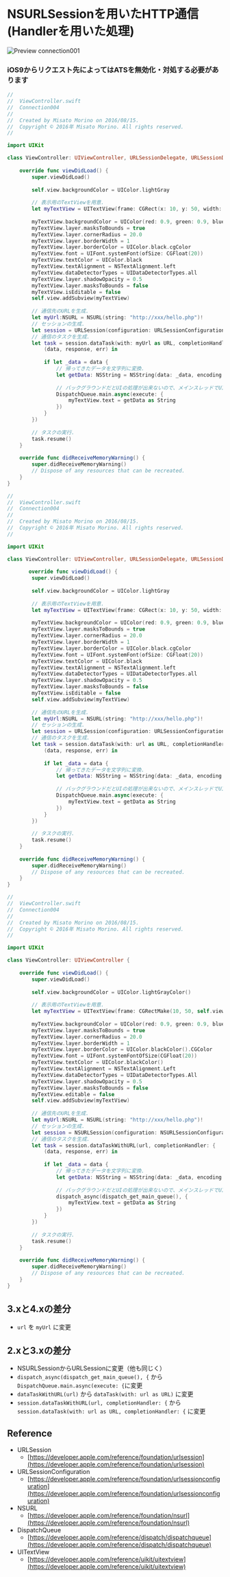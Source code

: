 # NSURLSessionを用いたHTTP通信(Handlerを用いた処理)

![Preview connection001](./img/Connection004.png)

### iOS9からリクエスト先によってはATSを無効化・対処する必要があります

```swift fct_label="Swift 4.x"
//
//  ViewController.swift
//  Connection004
//
//  Created by Misato Morino on 2016/08/15.
//  Copyright © 2016年 Misato Morino. All rights reserved.
//

import UIKit

class ViewController: UIViewController, URLSessionDelegate, URLSessionDataDelegate {
    
    override func viewDidLoad() {
        super.viewDidLoad()
        
        self.view.backgroundColor = UIColor.lightGray
        
        // 表示用のTextViewを用意.
        let myTextView = UITextView(frame: CGRect(x: 10, y: 50, width: self.view.frame.width - 20, height: 500))
        
        myTextView.backgroundColor = UIColor(red: 0.9, green: 0.9, blue: 1, alpha: 1.0)
        myTextView.layer.masksToBounds = true
        myTextView.layer.cornerRadius = 20.0
        myTextView.layer.borderWidth = 1
        myTextView.layer.borderColor = UIColor.black.cgColor
        myTextView.font = UIFont.systemFont(ofSize: CGFloat(20))
        myTextView.textColor = UIColor.black
        myTextView.textAlignment = NSTextAlignment.left
        myTextView.dataDetectorTypes = UIDataDetectorTypes.all
        myTextView.layer.shadowOpacity = 0.5
        myTextView.layer.masksToBounds = false
        myTextView.isEditable = false
        self.view.addSubview(myTextView)
        
        // 通信先のURLを生成.
        let myUrl:NSURL = NSURL(string: "http://xxx/hello.php")!
        // セッションの生成.
        let session = URLSession(configuration: URLSessionConfiguration.default)
        // 通信のタスクを生成.
        let task = session.dataTask(with: myUrl as URL, completionHandler: {
            (data, response, err) in
            
            if let _data = data {
                // 帰ってきたデータを文字列に変換.
                let getData: NSString = NSString(data: _data, encoding: String.Encoding.utf8.rawValue)!
                
                // バックグラウンドだとUIの処理が出来ないので、メインスレッドでUIの処理を行わせる.
                DispatchQueue.main.async(execute: {
                    myTextView.text = getData as String
                })
            }
        })
        
        // タスクの実行.
        task.resume()
    }
    
    override func didReceiveMemoryWarning() {
        super.didReceiveMemoryWarning()
        // Dispose of any resources that can be recreated.
    }
} 
```

```swift fct_label="Swift 3.x"
//
//  ViewController.swift
//  Connection004
//
//  Created by Misato Morino on 2016/08/15.
//  Copyright © 2016年 Misato Morino. All rights reserved.
//

import UIKit

class ViewController: UIViewController, URLSessionDelegate, URLSessionDataDelegate {
    
       override func viewDidLoad() {
        super.viewDidLoad()
        
        self.view.backgroundColor = UIColor.lightGray
        
        // 表示用のTextViewを用意.
        let myTextView = UITextView(frame: CGRect(x: 10, y: 50, width: self.view.frame.width - 20, height: 500))
        
        myTextView.backgroundColor = UIColor(red: 0.9, green: 0.9, blue: 1, alpha: 1.0)
        myTextView.layer.masksToBounds = true
        myTextView.layer.cornerRadius = 20.0
        myTextView.layer.borderWidth = 1
        myTextView.layer.borderColor = UIColor.black.cgColor
        myTextView.font = UIFont.systemFont(ofSize: CGFloat(20))
        myTextView.textColor = UIColor.black
        myTextView.textAlignment = NSTextAlignment.left
        myTextView.dataDetectorTypes = UIDataDetectorTypes.all
        myTextView.layer.shadowOpacity = 0.5
        myTextView.layer.masksToBounds = false
        myTextView.isEditable = false
        self.view.addSubview(myTextView)
        
        // 通信先のURLを生成.
        let myUrl:NSURL = NSURL(string: "http://xxx/hello.php")!
        // セッションの生成.
        let session = URLSession(configuration: URLSessionConfiguration.default)
        // 通信のタスクを生成.
        let task = session.dataTask(with: url as URL, completionHandler: {
            (data, response, err) in
            
            if let _data = data {
                // 帰ってきたデータを文字列に変換.
                let getData: NSString = NSString(data: _data, encoding: String.Encoding.utf8.rawValue)!
                
                // バックグラウンドだとUIの処理が出来ないので、メインスレッドでUIの処理を行わせる.
                DispatchQueue.main.async(execute: {
                    myTextView.text = getData as String
                })
            }
        })
        
        // タスクの実行.
        task.resume()
    }
    
    override func didReceiveMemoryWarning() {
        super.didReceiveMemoryWarning()
        // Dispose of any resources that can be recreated.
    } 
} 
```

```swift fct_label="Swift 2.3"
//
//  ViewController.swift
//  Connection004
//
//  Created by Misato Morino on 2016/08/15.
//  Copyright © 2016年 Misato Morino. All rights reserved.
//

import UIKit

class ViewController: UIViewController {
    
    override func viewDidLoad() {
        super.viewDidLoad()
        
        self.view.backgroundColor = UIColor.lightGrayColor()
        
        // 表示用のTextViewを用意.
        let myTextView = UITextView(frame: CGRectMake(10, 50, self.view.frame.width - 20, 500))
        
        myTextView.backgroundColor = UIColor(red: 0.9, green: 0.9, blue: 1, alpha: 1.0)
        myTextView.layer.masksToBounds = true
        myTextView.layer.cornerRadius = 20.0
        myTextView.layer.borderWidth = 1
        myTextView.layer.borderColor = UIColor.blackColor().CGColor
        myTextView.font = UIFont.systemFontOfSize(CGFloat(20))
        myTextView.textColor = UIColor.blackColor()
        myTextView.textAlignment = NSTextAlignment.Left
        myTextView.dataDetectorTypes = UIDataDetectorTypes.All
        myTextView.layer.shadowOpacity = 0.5
        myTextView.layer.masksToBounds = false
        myTextView.editable = false
        self.view.addSubview(myTextView)
        
        // 通信先のURLを生成.
        let myUrl:NSURL = NSURL(string: "http://xxx/hello.php")!
        // セッションの生成.
        let session = NSURLSession(configuration: NSURLSessionConfiguration.defaultSessionConfiguration())
        // 通信のタスクを生成.
        let task = session.dataTaskWithURL(url, completionHandler: {
            (data, response, err) in
            
            if let _data = data {
                // 帰ってきたデータを文字列に変換.
                let getData: NSString = NSString(data: _data, encoding: NSUTF8StringEncoding)!
                
                // バックグラウンドだとUIの処理が出来ないので、メインスレッドでUIの処理を行わせる.
                dispatch_async(dispatch_get_main_queue(), {
                    myTextView.text = getData as String
                })
            }
        })
        
        // タスクの実行.
        task.resume()
    }
    
    override func didReceiveMemoryWarning() {
        super.didReceiveMemoryWarning()
        // Dispose of any resources that can be recreated.
    }
} 
```

## 3.xと4.xの差分

* `url` を `myUrl` に変更

## 2.xと3.xの差分

* NSURLSessionからURLSessionに変更（他も同じく）
* ```dispatch_async(dispatch_get_main_queue(), {``` から```DispatchQueue.main.async(execute: {```に変更
* ```dataTaskWithURL(url)``` から ```dataTask(with: url as URL)``` に変更
* ```session.dataTaskWithURL(url, completionHandler: {``` から ```session.dataTask(with: url as URL, completionHandler: {``` に変更 

## Reference

* URLSession
	* [https://developer.apple.com/reference/foundation/urlsession](https://developer.apple.com/reference/foundation/urlsession)
* URLSessionConfiguration
    * [https://developer.apple.com/reference/foundation/urlsessionconfiguration](https://developer.apple.com/reference/foundation/urlsessionconfiguration)
* NSURL
    * [https://developer.apple.com/reference/foundation/nsurl](https://developer.apple.com/reference/foundation/nsurl)
* DispatchQueue
    * [https://developer.apple.com/reference/dispatch/dispatchqueue](https://developer.apple.com/reference/dispatch/dispatchqueue)
* UITextView
	* [https://developer.apple.com/reference/uikit/uitextview](https://developer.apple.com/reference/uikit/uitextview)
